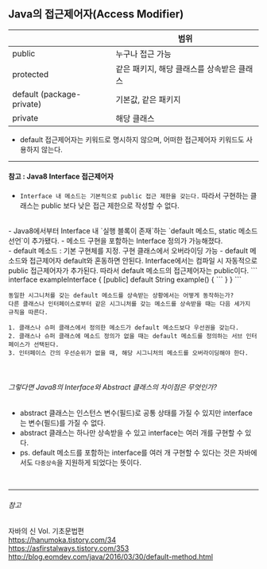 ## Java의 접근제어자(Access Modifier)  

|  | 범위 |
| --- | --- |
| public | 누구나 접근 가능 |
| protected | 같은 패키지, 해당 클래스를 상속받은 클래스 |
| default (package-private) | 기본값, 같은 패키지 |
| private | 해당 클래스 |

- default 접근제어자는 키워드로 명시하지 않으며, 어떠한 접근제어자 키워드도 사용하지 않는다.  


* * *

#### 참고 : Java8 Interface 접근제어자  

- `Interface 내 메소드는 기본적으로 public 접근 제한을 갖는다.` 따라서 구현하는 클래스는 public 보다 낮은 접근 제한으로 작성할 수 없다.  
<br>
- Java8에서부터 Interface 내 `실행 블록이 존재`하는 `default 메소드, static 메소드 선언`이 추가됐다.  
- 메소드 구현을 포함하는 Interface 정의가 가능해졌다.  
<br>
- default 메소드 : 기본 구현체를 지정. 구현 클래스에서 오버라이딩 가능  
- default 메소드와 접근제어자 default와 혼동하면 안된다. Interface에서는 컴파일 시 자동적으로 public 접근제어자가 추가된다.  
따라서 default 메소드의 접근제어자는 public이다.
```
interface exampleInterface {
    [public] default String example() {
     ```
    }
}
```
<br>

```
동일한 시그니처를 갖는 default 메소드를 상속받는 상황에서는 어떻게 동작하는가?
다른 클래스나 인터페이스로부터 같은 시그니처를 갖는 메소드를 상속받을 때는 다음 세가지 규칙을 따른다.

1. 클래스나 슈퍼 클래스에서 정의한 메소드가 default 메소드보다 우선권을 갖는다.
2. 클래스나 슈퍼 클래스에 메소드 정의가 없을 때는 default 메소드를 정의하는 서브 인터페이스가 선택된다.
3. 인터페이스 간의 우선순위가 없을 때, 해당 시그니처의 메소드를 오버라이딩해야 한다.

```

<br>

###### 그렇다면 Java8의 Interface와 Abstract 클래스의 차이점은 무엇인가?  
- abstract 클래스는 인스턴스 변수(필드)로 공통 상태를 가질 수 있지만 interface는 변수(필드)를 가질 수 없다.  
- abstract 클래스는 하나만 상속받을 수 있고 interface는 여러 개를 구현할 수 있다.  
- ps. default 메소드를 포함하는 interface를 여러 개 구현할 수 있다는 것은 자바에서도 `다중상속`을 지원하게 되었다는 뜻이다.  

<br>

* * *

###### 참고  

자바의 신 Vol. 기초문법편  
https://hanumoka.tistory.com/34  
https://asfirstalways.tistory.com/353  
http://blog.eomdev.com/java/2016/03/30/default-method.html  